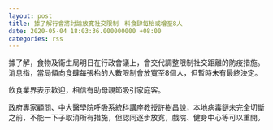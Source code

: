 ```yaml
---
layout: post
title: 據了解行會將討論放寬社交限制　料食肆每枱或增至8人
date: 2020-05-04 18:03:36.000000000 +08:00
categories: rss
---
```


據了解，食物及衞生局明日在行政會議上，會交代調整限制社交距離的防疫措施。消息指，當局傾向食肆每張枱的人數限制會放寬至8個人，但暫時未有最終決定。

飲食業界表示歡迎，相信有助母親節吸引家庭客。

政府專家顧問、中大醫學院呼吸系統科講座教授許樹昌說，本地病毒鏈未完全切斷之前，不能一下子取消所有措施，但認同逐步放寛，戲院、健身中心等可以重開。
